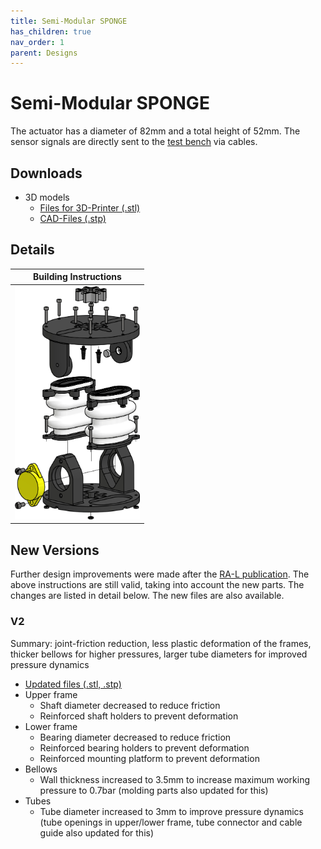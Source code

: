 ```yaml
---
title: Semi-Modular SPONGE
has_children: true
nav_order: 1
parent: Designs
---
```


# Semi-Modular SPONGE
The actuator has a diameter of 82mm and a total height of 52mm. The sensor signals are directly sent to the [test bench](https://tlhabich.github.io/sponge/test_bench/) via cables.
## Downloads

* 3D models
   * [Files for 3D-Printer (.stl)](/sponge/downloads/SPONGE_SemiModular_stl.zip)
   * [CAD-Files (.stp)](/sponge/downloads/SPONGE_SemiModular_step.zip)

## Details

|Building Instructions|
|:----:|
|[<img src="images/../../../images/semi_modular_sponge_explosion.png" width=200>](https://tlhabich.github.io/sponge/designs/semi_modular/instructions.html)

## New Versions
Further design improvements were made after the [RA-L publication](https://arxiv.org/abs/2404.10734). The above instructions are still valid, taking into account the new parts. The changes are listed in detail below. The new files are also available.
### V2
Summary: joint-friction reduction, less plastic deformation of the frames, thicker bellows for higher pressures, larger tube diameters for improved pressure dynamics
* [Updated files (.stl, .stp)](/sponge/downloads/SPONGE_SemiModular_V2.zip)
* Upper frame
  * Shaft diameter decreased to reduce friction
  * Reinforced shaft holders to prevent deformation
* Lower frame
  * Bearing diameter decreased to reduce friction
  * Reinforced bearing holders to prevent deformation
  * Reinforced mounting platform to prevent deformation
* Bellows
  * Wall thickness increased to 3.5mm to increase maximum working pressure to 0.7bar (molding parts also updated for this)
* Tubes
  * Tube diameter increased to 3mm to improve pressure dynamics (tube openings in upper/lower frame, tube connector and cable guide also updated for this)
